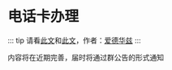 # 电话卡办理

::: tip
请看[此文](https://zhuanlan.zhihu.com/p/76146211)和[此文](https://zhuanlan.zhihu.com/p/161443026)，作者：[爱德华兹](https://www.zhihu.com/people/edwards-80)
:::

内容将在近期完善，届时将通过群公告的形式通知